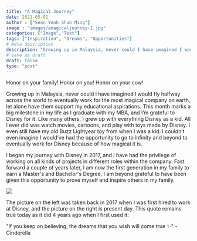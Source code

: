 ```yaml
---
title: "A Magical Journey"
date: 2021-05-01
author : ["Sean Yeoh Shun Ming"]
image : "images/amagicaljourney-1.jpg"
categories: ["Image","Text"]
tags: ["Inspiration", "Dreams", "Opportunities"]
# meta description
description: "Growing up in Malaysia, never could I have imagined I would fly halfway across the world to eventually work for the most magical company on earth, let alone have them support my educational aspirations."
# save as draft
draft: false
type: "post"
---
```


Honor on your family! Honor on you! Honor on your cow! 

Growing up in Malaysia, never could I have imagined I would fly halfway across the world to eventually work for the most magical company on earth, let alone have them support my educational aspirations. This month marks a big milestone in my life as I graduate with my MBA, and I’m grateful to Disney for it. Like many others, I grew up with everything Disney as a kid. All I ever did was watch movies, cartoons, and play with toys made by Disney. I even still have my old Buzz Lightyear toy from when I was a kid. I couldn’t even imagine I would’ve had the opportunity to go to infinity and beyond to eventually work for Disney because of how magical it is.

I began my journey with Disney in 2017, and I have had the privilege of working on all kinds of projects in different roles within the company. Fast forward a couple of years later, I am now the first generation in my family to earn a Master's and Bachelor's Degree. I am beyond grateful to have been given this opportunity to prove myself and inspire others in my family. 

<img src="/images/amagicaljourney-2.jpg"/>

The picture on the left was taken back in 2017 when I was first hired to work at Disney, and the picture on the right is present day. This quote remains true today as it did 4 years ago when I first used it:

"If you keep on believing, the dreams that you wish will come true ✨" -Cinderella
